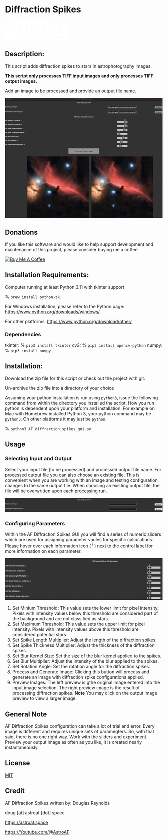 # Diffraction Spikes

![AF Diffraction Spikes](/assets/astroAF_logo2.png "AF Diffraction Spikes")

## Description:
This script adds diffraction spikes to stars in astrophotography images.

**This script only processes TIFF input images and only processes TIFF output images.**

Add an image to be processed and provide an output file name.

![AF Diffraction Spikes](/assets/ui_view.png "AF Diffraction Spikes")

## Donations
If you like this software and would like to help support development and maintenance of this project, please consider buying me a coffee

<a href="https://www.buymeacoffee.com/AstroAF" target="_blank"><img src="https://cdn.buymeacoffee.com/buttons/v2/default-yellow.png" alt="Buy Me A Coffee" style="height: 60px !important;width: 217px !important;" ></a>

## Installation Requirements:
Computer running at least Python 3.11 with tkinter support

% `brew install python-tk`

For Windows installation, please refer to the Python page:
https://www.python.org/downloads/windows/

For other platforms:
https://www.python.org/download/other/

### Dependencies
tkinter: % `pip3 install tkinter`
cv2: % `pip3 install opencv-python`
numpy: % `pip3 install numpy`

## Installation:
Download the zip file for this script or check out the project with git.

Un-archive the zip file into a directory of your choice

Assuming your python installation is run using `python3`, issue the following command from within the directory you installed the script.  How you run python is dependent upon your platform and installation.  For example on Mac with Homebrew installed Python 3, your python command may be `python3`.  On other platforms it may just be `python`.

% `python3 AF_diffraction_spikes_gui.py`

## Usage
### Selecting Input and Output
Select your input file (to be processed) and processed output file name.  For processed output file you can also choose an existing file.  This is convenient when you are working with an image and testing configuration changes to the same output file.  When choosing an existing output file, the file will be overwritten upon each processing run.

![Seleting Input and Output Image Selections](/assets/input_output.png "Input and Output Image Selections")

### Configuring Parameters
Within the AF Diffraction Spikes GUI you will find a series of numeric sliders which are used for assigning parameter vaules for specific calculations.  Please hover over each information icon ( <sup>i</sup> ) next to the control label for more information on each parameter.

![Setting Configuration Parameters](/assets/configuration.png "Setting Configuration Parameters")

1. Set Minium Threshold: This value sets the lower limit for pixel intensity. Pixels with intensity values below this threshold are considered part of the background and are not classified as stars.
2. Set Maximum Threshold: This value sets the upper limit for pixel intensity. Pixels with intensity values above this threshold are considered potential stars.
3. Set Spike Length Multiplier: Adjust the length of the diffraction spikes.
4. Set Spike Thickness Multiplier: Adjust the thickness of the diffraction spikes.
5. Set Blur Kernel Size: Set the size of the blur kernel applied to the spikes.
6. Set Blur Multiplier: Adjust the intensity of the blur applied to the spikes.
7. Set Rotation Angle: Set the rotation angle for the diffraction spikes.
8. Process and Generate Image: Clicking this button will process and generate an image with diffraction spike configurations applied.
9. Preview Images: The left preview is gthe original image entered into the input image selection.  The right preview image is the result of processing diffraction spikes.
**Note** You may click on the output image preview to view a larger image.

## General Note
AF Diffraction Spikes configuration can take a lot of trial and error.  Every image is different and requires unique sets of paramegters.  So, with that said, there is no one right way.  Work with the sliders and experiment.  Preview your output image as often as you like, it is created nearly instantaneously.

## License
[MIT](./LICENSE)

## Credit
AF Diffraction Spikes written by: Douglas Reynolds

doug [at] astroaf [dot] space

https://astroaf.space

https://Youtube.com/@AstroAF
